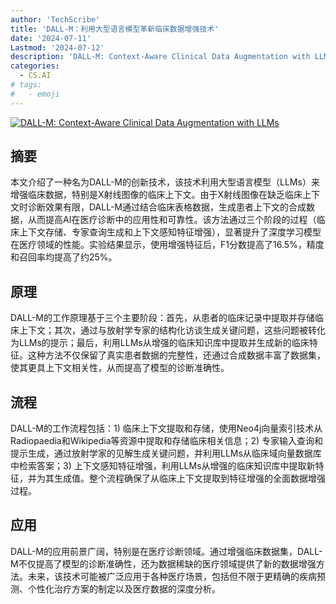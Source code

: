 ```yaml
---
author: 'TechScribe'
title: 'DALL-M：利用大型语言模型革新临床数据增强技术'
date: '2024-07-11'
Lastmod: '2024-07-12'
description: 'DALL-M: Context-Aware Clinical Data Augmentation with LLMs'
categories:
  - CS.AI
# tags:
#   - emoji
---
```


[![DALL-M: Context-Aware Clinical Data Augmentation with LLMs](https://arxiv-research-1301205113.cos.ap-guangzhou.myqcloud.com/images/2407.08227v1.pdf_0.jpg)](https://arxiv.org/abs/2407.08227v1)

## 摘要

本文介绍了一种名为DALL-M的创新技术，该技术利用大型语言模型（LLMs）来增强临床数据，特别是X射线图像的临床上下文。由于X射线图像在缺乏临床上下文时诊断效果有限，DALL-M通过结合临床表格数据，生成患者上下文的合成数据，从而提高AI在医疗诊断中的应用性和可靠性。该方法通过三个阶段的过程（临床上下文存储、专家查询生成和上下文感知特征增强），显著提升了深度学习模型在医疗领域的性能。实验结果显示，使用增强特征后，F1分数提高了16.5%，精度和召回率均提高了约25%。<!--more-->

## 原理

DALL-M的工作原理基于三个主要阶段：首先，从患者的临床记录中提取并存储临床上下文；其次，通过与放射学专家的结构化访谈生成关键问题，这些问题被转化为LLMs的提示；最后，利用LLMs从增强的临床知识库中提取并生成新的临床特征。这种方法不仅保留了真实患者数据的完整性，还通过合成数据丰富了数据集，使其更具上下文相关性，从而提高了模型的诊断准确性。

## 流程

DALL-M的工作流程包括：1) 临床上下文提取和存储，使用Neo4j向量索引技术从Radiopaedia和Wikipedia等资源中提取和存储临床相关信息；2) 专家输入查询和提示生成，通过放射学家的见解生成关键问题，并利用LLMs从临床域向量数据库中检索答案；3) 上下文感知特征增强，利用LLMs从增强的临床知识库中提取新特征，并为其生成值。整个流程确保了从临床上下文提取到特征增强的全面数据增强过程。

## 应用

DALL-M的应用前景广阔，特别是在医疗诊断领域。通过增强临床数据集，DALL-M不仅提高了模型的诊断准确性，还为数据稀缺的医疗领域提供了新的数据增强方法。未来，该技术可能被广泛应用于各种医疗场景，包括但不限于更精确的疾病预测、个性化治疗方案的制定以及医疗数据的深度分析。